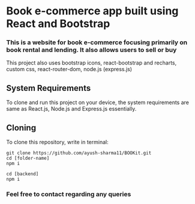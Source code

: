 # Book e-commerce app built using React and Bootstrap

### This is a website for book e-commerce focusing primarily on book rental and lending. It also allows users to sell or buy

This project also uses bootstrap icons, react-bootstrap and recharts, custom css, react-router-dom, node.js (express.js)

## System Requirements

To clone and run this project on your device, the system requirements are same as React.js, Node.js and Express.js essentially.

## Cloning

To clone this repository, write in terminal:

```
git clone https://github.com/ayush-sharma11/BOOKit.git
cd [folder-name]
npm i

cd [backend]
npm i
```

### Feel free to contact regarding any queries
